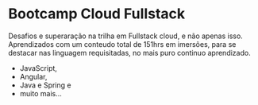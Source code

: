 # Bootcamp Cloud Fullstack # 
Desafios e superaração na trilha em Fullstack cloud, e não apenas isso. Aprendizados com um conteudo total de 151hrs em imersões, para se destacar nas linguagem requisitadas, no mais puro continuo aprendizado. 
 - JavaScript, 
 - Angular, 
 - Java e Spring e 
 - muito mais...
